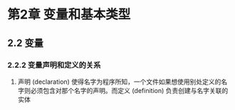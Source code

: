 # 第2章 变量和基本类型

## 2.2 变量

### 2.2.2 变量声明和定义的关系

1. 声明 (declaration) 使得名字为程序所知，一个文件如果想使用别处定义的名字则必须包含对那个名字的声明。而定义 (definition) 负责创建与名字关联的实体
